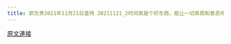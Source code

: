 ```yaml
---
title: 郭文贵2021年11月21日盖特 20211121_2时间真是个好东西，能让一切真假和善恶得出最真实的结果！
---
```


[原文連接](https://gnews.org/ThreadView/53483140)


